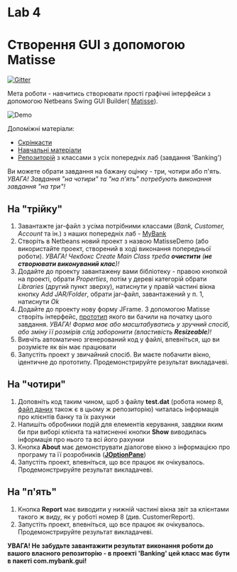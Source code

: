 # Lab 4
# Створення GUI з допомогою Matisse 
[![Gitter](https://badges.gitter.im/PPC-SE-2020/OOP.svg)](https://gitter.im/PPC-SE-2020/OOP?utm_source=badge&utm_medium=badge&utm_campaign=pr-badge)

Мета роботи - навчитись створювати прості графічні інтерфейси з допомогою Netbeans Swing GUI Builder( [Matisse](https://netbeans.org/features/java/swing.html)). 

![Demo](https://github.com/liketaurus/TUI-Labs/blob/master/Lab%204%20-%20Matisse/GUI-Lab-4.PNG)

Допоміжні матеріали: 
- [Скрінкасти](https://netbeans.org/kb/docs/java/gui-builder-screencast.htmll) 
- [Навчальні матеріали](https://netbeans.org/kb/docs/java/gui-functionality.html)
- [Репозиторій](https://github.com/liketaurus/OOP-JAVA) з классами з усіх попередніх лаб (завдання 'Banking')

Ви можете обрати завдання на бажану оцінку - три, чотири або п'ять. *УВАГА! Завдання "на чотири" та "на п'ять" потребують виконання завдання "на три"!* 

## На "трійку" 
1. Завантажте jar-файл з усіма потрібними классами (*Bank, Customer, Account* та ін.) з наших попередніх лаб - [MyBank](https://github.com/ppc-ntu-khpi/GUI-Lab2-Starter/blob/master/jars/MyBank.jar) 
2. Створіть в Netbeans новий проект з назвою MatisseDemo (або використайте проект, створений в ході виконання попередньої роботи). *УВАГА! Чекбокс *Create Main Class* треба **очистити** (**не створювати виконуваний клас**)!* 
3. Додайте до проекту завантажену вами бібліотеку - правою кнопкой на проекті, обрати *Properties*, потім у дереві категорій обрати *Libraries* (другий пункт зверху), натиснути у правій частині вікна кнопку *Add JAR/Folder*, обрати jar-файл, завантажений у п. 1, натиснути *Ok* 
4. Додайте до проекту нову форму JFrame. З допомогою Matisse створіть інтерфейс, [прототип](https://github.com/ppc-ntu-khpi/GUI-Lab2-Starter/blob/master/Lab%204%20-%20Matisse/GUI-Lab-4.PNG) якого ви бачили на початку цього завдання. *УВАГА! Форма має або масштабуватись у зручний спосіб, або зміну її розмірів слід заборонити (властивість **Resizeable**)!*
5. Вивчіть автоматично згенерований код у файлі, впевніться, що ви розумієте як він має працювати 
6. Запустіть проект у звичайний спосіб. Ви маєте побачити вікно, ідентичне до прототипу. Продемонстрируйте результат викладачеві. 

## На "чотири"
1. Доповніть код таким чином, щоб з файлу **test.dat** (робота номер 8, [файл даних](https://github.com/ppc-ntu-khpi/GUI-Lab2-Starter/blob/master/data/test.dat) також є в цьому ж репозиторію) читалась інформація про клієнтів банку та їх рахунки 
2. Напишіть обробники подій для елементів керування, завдяки яким би при виборі клієнта та натисненні кнопки **Show** виводилась інформація про нього та всі його рахунки
3. Кнопка **About** має демонструвати діалогове вікно з інформацією про програму та її розробників (**[JOptionPane](https://docs.oracle.com/javase/7/docs/api/javax/swing/JOptionPane.html)**)
3. Запустіть проект, впевніться, що все працює як очікувалось. Продемонстрируйте результат викладачеві.

## На "п'ять"
1. Кнопка **Report** має виводити у нижній частині вікна звіт за клієнтами такого ж виду, як у роботі номер 8 (див. CustomerReport).
2. Запустіть проект, впевніться, що все працює як очікувалось. Продемонстрируйте результат викладачеві. 

**УВАГА! Не забудьте завантажити результат виконання роботи до вашого власного репозиторію - в проекті 'Banking' цей класс має бути в пакеті com.mybank.gui!**
